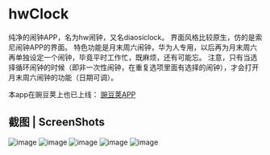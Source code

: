 # hwClock

纯净的闹钟APP，名为hw闹钟，又名diaosiclock。
界面风格比较原生，仿的是索尼闹钟APP的界面。
特色功能是月末周六闹钟，华为人专用，以后再为月末周六再单独设定一个闹钟，毕竟平时工作忙，既麻烦，还有可能忘。
注意，只有当选择循环闹钟的时候（即非一次性闹钟，在重复选项里面有选择的闹钟），才会打开月末周六闹钟的功能（日期可调）。

本app在豌豆荚上也已上线：
[豌豆荚APP](http://www.wandoujia.com/apps/com.hw.diaosiclock)

## 截图 | ScreenShots

![image](https://github.com/hwmagicok/hwClock/preview_pic/hwclock1.jpg)
![image](https://github.com/hwmagicok/hwClock/preview_pic/hwclock2.jpg)
![image](https://github.com/hwmagicok/hwClock/preview_pic/hwclock3.jpg)
![image](https://github.com/hwmagicok/hwClock/preview_pic/hwclock4.jpg)
![image](https://github.com/hwmagicok/hwClock/preview_pic/hwclock5.jpg)
